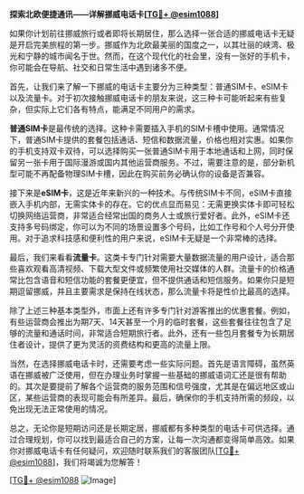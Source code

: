 **探索北欧便捷通讯——详解挪威电话卡[[TG💪+ @esim1088](https://t.me/s/esim1088)]**

如果你计划前往挪威旅行或者即将长期居住，那么选择一张合适的挪威电话卡无疑是开启完美旅程的第一步。挪威作为北欧最美丽的国度之一，以其壮丽的峡湾、极光和宁静的城市闻名于世。然而，在这个现代化的社会里，没有一张好的手机卡，你可能会在导航、社交和日常生活中遇到诸多不便。

首先，让我们来了解一下挪威的电话卡主要分为三种类型：普通SIM卡、eSIM卡以及流量卡。对于初次接触挪威电话卡的朋友来说，这三种卡可能听起来有些复杂，但实际上它们各有特点，能满足不同用户的需求。

**普通SIM卡**是最传统的选择。这种卡需要插入手机的SIM卡槽中使用。通常情况下，普通SIM卡提供的套餐包括通话、短信和数据流量，价格也相对实惠。如果你的手机支持双卡双待，可以选择购买一张普通SIM卡用于本地通话和上网，同时保留另一张卡用于国际漫游或国内其他运营商服务。不过，需要注意的是，部分新机型可能不再配备物理SIM卡槽，因此在购买前务必确认你的设备是否兼容。

接下来是**eSIM卡**，这是近年来新兴的一种技术。与传统SIM卡不同，eSIM卡直接嵌入手机内部，无需实体卡的存在。它的优点显而易见：无需更换实体卡即可轻松切换网络运营商，非常适合经常出国的商务人士或旅行爱好者。此外，eSIM卡还支持多号码绑定，你可以为不同的场景设置多个号码，比如工作号和个人号分开使用。对于追求科技感和便利性的用户来说，eSIM卡无疑是一个非常棒的选择。

最后，我们来看看**流量卡**。这类卡专门针对需要大量数据流量的用户设计，适合那些喜欢观看高清视频、下载大型文件或频繁使用社交媒体的人群。流量卡的价格通常比包含语音和短信功能的套餐更便宜，但不提供通话和短信服务。如果你只是短期逗留挪威，并且主要需求是保持在线状态，那么流量卡将是性价比最高的选择。

除了上述三种基本类型外，市面上还有许多专门针对游客推出的优惠套餐。例如，有些运营商会推出为期7天、14天甚至一个月的临时套餐，这些套餐往往包含了足够的流量和通话时间，非常适合短期旅行者。此外，还有一些包月套餐专为长期居住者设计，提供了更为灵活的资费结构和更高的流量上限。

当然，在选择挪威电话卡时，还需要考虑一些实际问题。首先是语言障碍，虽然英语在挪威被广泛使用，但在办理业务时掌握一些基础的挪威语词汇还是很有帮助的。其次是要提前了解各个运营商的服务范围和信号强度，尤其是在偏远地区或山区，某些运营商的表现可能会有所差异。最后，确保你的手机支持所需的频段，以免出现无法正常使用的情况。

总之，无论你是短期访问还是长期定居，挪威都有多种类型的电话卡可供选择。通过合理规划，你可以找到最适合自己的方案，让每一次沟通都变得简单高效。如果你对挪威电话卡有任何疑问，欢迎随时联系我们的客服团队[[TG💪+ @esim1088](https://t.me/s/esim1088)]，我们将竭诚为您解答！

[[TG💪+ @esim1088](https://t.me/s/esim1088) ![Image](https://i.postimg.cc/4NQfJmqS/Snipaste-2025-05-13-00-14-12.png)]